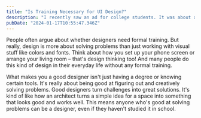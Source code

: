 ```yaml
---
title: "Is Training Necessary for UI Design?"
description: "I recently saw an ad for college students. It was about an expensive web design course that teaches UI design using Photoshop. This made me think: do you really need formal classes to be a designer?"
pubDate: "2024-01-17T10:55:47.346Z"
---
```


People often argue about whether designers need formal training. But really, design is more about solving problems than just working with visual stuff like colors and fonts. Think about how you set up your phone screen or arrange your living room – that's design thinking too! And many people do this kind of design in their everyday life without any formal training.

What makes you a good designer isn't just having a degree or knowing certain tools. It's really about being good at figuring out and creatively solving problems. Good designers turn challenges into great solutions. It's kind of like how an architect turns a simple idea for a space into something that looks good and works well. This means anyone who's good at solving problems can be a designer, even if they haven't studied it in school.
